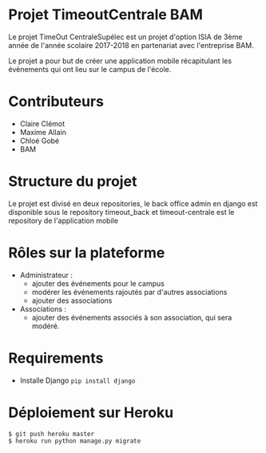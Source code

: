 # Projet TimeoutCentrale BAM

Le projet TimeOut CentraleSupélec est un projet d'option ISIA de 3ème année de l'année scolaire 2017-2018 en partenariat avec l'entreprise BAM.

Le projet a pour but de créer une application mobile récapitulant les évènements qui ont lieu sur le campus de l'école.

# Contributeurs

* Claire Clémot
* Maxime Allain
* Chloé Gobé
* BAM

# Structure du projet

Le projet est divisé en deux repositories, le back office admin en django est disponible sous le repository timeout_back et timeout-centrale est le repository de l'application mobile

# Rôles sur la plateforme

* Administrateur :
  * ajouter des événements pour le campus
  * modérer les événements rajoutés par d'autres associations
  * ajouter des associations
* Associations :
  * ajouter des événements associés à son association, qui sera modéré.

# Requirements

* Installe Django `pip install django`

# Déploiement sur Heroku

    $ git push heroku master
    $ heroku run python manage.py migrate
